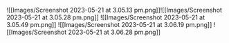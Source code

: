 ![[Images/Screenshot 2023-05-21 at 3.05.13 pm.png]]![[Images/Screenshot 2023-05-21 at 3.05.28 pm.png]]
![[Images/Screenshot 2023-05-21 at 3.05.49 pm.png]]
![[Images/Screenshot 2023-05-21 at 3.06.19 pm.png]]
![[Images/Screenshot 2023-05-21 at 3.06.28 pm.png]]
